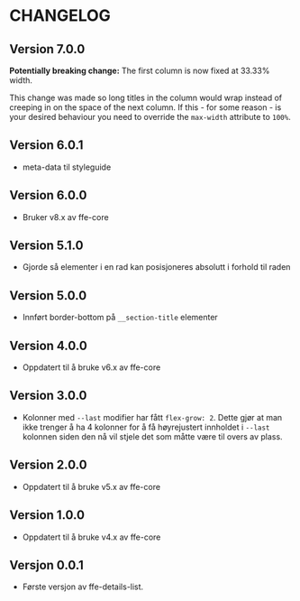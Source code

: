 # CHANGELOG

## Version 7.0.0

**Potentially breaking change:** The first column is now fixed at 33.33% width.

This change was made so long titles in the column would wrap instead of creeping
in on the space of the next column. If this - for some reason - is your desired
behaviour you need to override the `max-width` attribute to `100%`.

## Version 6.0.1
* meta-data til styleguide

## Version 6.0.0
* Bruker v8.x av ffe-core

## Version 5.1.0
* Gjorde så elementer i en rad kan posisjoneres absolutt i forhold til raden

## Version 5.0.0
* Innført border-bottom på `__section-title` elementer

## Version 4.0.0
* Oppdatert til å bruke v6.x av ffe-core

## Version 3.0.0
* Kolonner med `--last` modifier har fått `flex-grow: 2`. Dette gjør at man ikke trenger å ha 4 kolonner for å få høyrejustert innholdet i `--last` kolonnen siden den nå vil stjele det som måtte være til overs av plass.

## Version 2.0.0
* Oppdatert til å bruke v5.x av ffe-core

## Version 1.0.0
* Oppdatert til å bruke v4.x av ffe-core

## Versjon 0.0.1
* Første versjon av ffe-details-list.
